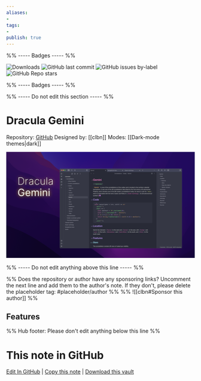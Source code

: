 ```yaml
---
aliases:
- 
tags: 
- 
publish: true
---
```


%% ----- Badges ----- %%

![Downloads](https://img.shields.io/badge/downloads-13022-573E7A?style=for-the-badge&logo=)
![GitHub last commit](https://img.shields.io/github/last-commit/clbn/dracula-gemini?color=573E7A&label=last%20update&logo=github&style=for-the-badge)
![GitHub issues by-label](https://img.shields.io/github/issues/clbn/dracula-gemini/help%20wanted?color=573E7A&logo=github&style=for-the-badge) 
![GitHub Repo stars](https://img.shields.io/github/stars/clbn/dracula-gemini?color=573E7A&logo=github&style=for-the-badge)

%% ----- Badges ----- %%

%% ----- Do not edit this section ----- %%

# Dracula Gemini

Repository: [GitHub](https://github.com/clbn/dracula-gemini)
Designed by: [[clbn]]
Modes: [[Dark-mode themes|dark]]



![screenshot](https://github.com/clbn/dracula-gemini/raw/HEAD/images/cover-thumbnail.png)

%% ----- Do not edit anything above this line ----- %% 

%% Does the repository or author have any sponsoring links? Uncomment the next line and add them to the author's note. If they don't, please delete the placeholder tag: #placeholder/author %%
%% ![[clbn#Sponsor this author]] %%


## Features



%% Hub footer: Please don't edit anything below this line %%

# This note in GitHub

<span class="git-footer">[Edit In GitHub](https://github.dev/obsidian-community/obsidian-hub/blob/main/02%20-%20Community%20Expansions/02.05%20All%20Community%20Expansions/Themes/Dracula%20Gemini.md "git-hub-edit-note") | [Copy this note](https://raw.githubusercontent.com/obsidian-community/obsidian-hub/main/02%20-%20Community%20Expansions/02.05%20All%20Community%20Expansions/Themes/Dracula%20Gemini.md "git-hub-copy-note") | [Download this vault](https://github.com/obsidian-community/obsidian-hub/archive/refs/heads/main.zip "git-hub-download-vault") </span>
